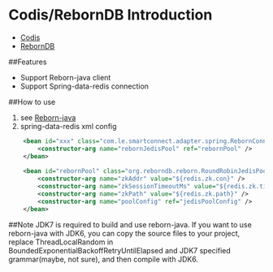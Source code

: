 # Codis/RebornDB Introduction

- [Codis](https://github.com/CodisLabs/codis)
- [RebornDB](https://github.com/reborndb/reborn)


##Features
- Support Reborn-java client
- Support Spring-data-redis connection

##How to use

1. see [Reborn-java](https://github.com/reborndb/reborn-java)
2. spring-data-redis xml config
```xml
	<bean id="xxx" class="com.le.smartconnect.adapter.spring.RebornConnectionFactory" lazy-init="true">
		<constructor-arg name="rebornJedisPool" ref="rebornPool" />
	</bean>
	
	<bean id="rebornPool" class="org.reborndb.reborn.RoundRobinJedisPool" lazy-init="true" >
		<constructor-arg name="zkAddr" value="${redis.zk.con}" />
		<constructor-arg name="zkSessionTimeoutMs" value="${redis.zk.timeout}" />
		<constructor-arg name="zkPath" value="${redis.zk.path}" />
		<constructor-arg name="poolConfig" ref="jedisPoolConfig" />
	</bean>
```

##Note
JDK7 is required to build and use reborn-java. If you want to use reborn-java with JDK6, you can copy the source files to your project, replace ThreadLocalRandom in BoundedExponentialBackoffRetryUntilElapsed and JDK7 specified grammar(maybe, not sure), and then compile with JDK6.

